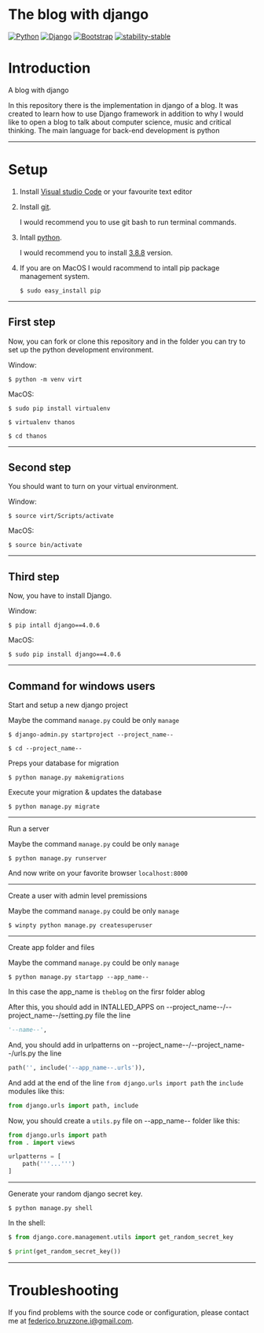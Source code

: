 # The blog with django

[![Python](https://img.shields.io/badge/Python-v3.8.8-green)](https://docs.python.org/3/)
[![Django](https://img.shields.io/badge/Django-v4.0.6-blue)](https://www.djangoproject.com/)
[![Bootstrap](https://img.shields.io/badge/Bootstrap-v4.4-orange)](https://www.djangoproject.com/)
[![stability-stable](https://img.shields.io/badge/stability-stable-green.svg)](https://github.com/emersion/stability-badges#stable)

# Introduction
A blog with django

In this repository there is the implementation in django of a blog. It was created to learn how to use Django framework in addition to why I would like to open a blog to talk about computer science, music and critical thinking. The main language for back-end development is python

---

# Setup 
1. Install [Visual studio Code](https://visualstudio.microsoft.com) or your favourite text editor

2. Install [git](https://github.com/git-guides/install-git). 

    I would recommend you to use git bash to run terminal commands.

3. Intall [python](https://www.python.org/downloads/). 

    I would recommend you to install [3.8.8](https://www.python.org/downloads/release/python-388/) version.

4. If you are on MacOS I would racommend to intall pip package management system.

    ```
    $ sudo easy_install pip
    ```
---

## First step
Now, you can fork or clone this repository and in the folder you can try to set up the python development environment.

Window:
```
$ python -m venv virt
```

MacOS:
```
$ sudo pip install virtualenv
```
```
$ virtualenv thanos
```
```
$ cd thanos
```
---

## Second step
You should want to turn on your virtual environment.

Window:
```
$ source virt/Scripts/activate
```
MacOS:
```
$ source bin/activate
```

---

## Third step
Now, you have to install Django.

Window:
```
$ pip intall django==4.0.6
```
MacOS:
```
$ sudo pip install django==4.0.6
```

---

## Command for windows users
Start and setup a new django project

Maybe the command `manage.py` could be only `manage`

```
$ django-admin.py startproject --project_name--
```

```
$ cd --project_name--
```

Preps your database for migration

```
$ python manage.py makemigrations
```

Execute your migration & updates the database
```
$ python manage.py migrate
```

---

Run a server

Maybe the command `manage.py` could be only `manage`

```
$ python manage.py runserver
```

And now write on your favorite browser `localhost:8000`

---

Create a user with admin level premissions

Maybe the command `manage.py` could be only `manage`

```
$ winpty python manage.py createsuperuser 
```

---

Create app folder and files

Maybe the command `manage.py` could be only `manage`

```
$ python manage.py startapp --app_name--
```

In this case the app_name is `theblog` on the firsr folder ablog

After this, you should add in INTALLED_APPS on --project_name--/--project_name--/setting.py file the line 
```python
'--name--',
```

And, you should add in urlpatterns on --project_name--/--project_name--/urls.py the line

```python
path('', include('--app_name--.urls')),
```

And add at the end of the line `from django.urls import path` the `include` modules like this: 

```python
from django.urls import path, include
```

Now, you should create a `utils.py` file on --app_name-- folder like this:
```python
from django.urls import path
from . import views

urlpatterns = [
    path('''...''')
]
```

---
Generate your random django secret key.

```
$ python manage.py shell
```

In the shell:

```python
$ from django.core.management.utils import get_random_secret_key
```

```python
$ print(get_random_secret_key())
```

---

# Troubleshooting
If you find problems with the source code or configuration, please contact me at federico.bruzzone.i@gmail.com.


